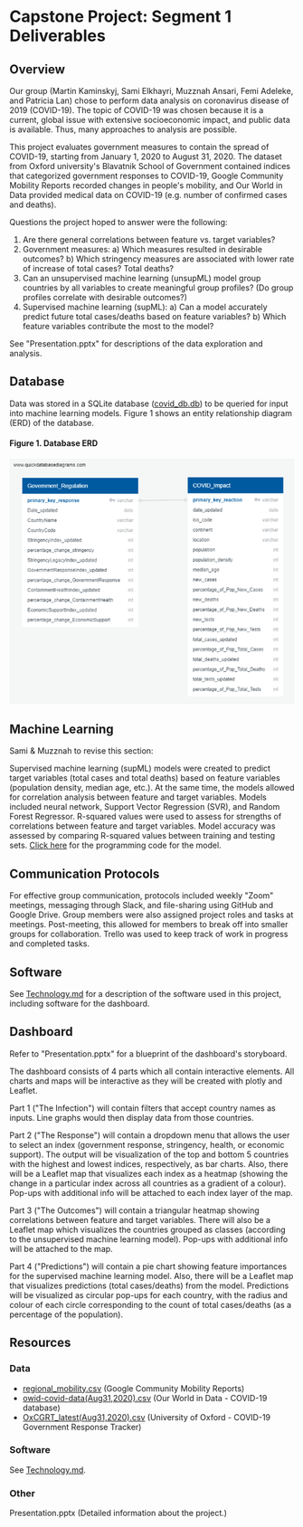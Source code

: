 # Capstone Project: Segment 1 Deliverables

## Overview
Our group (Martin Kaminskyj, Sami Elkhayri, Muzznah Ansari, Femi Adeleke, and Patricia Lan) chose to perform data analysis on coronavirus disease of 2019 (COVID-19). The topic of COVID-19 was chosen because it is a current, global issue with extensive socioeconomic impact, and public data is available. Thus, many approaches to analysis are possible. 

This project evaluates government measures to contain the spread of COVID-19, starting from January 1, 2020 to August 31, 2020. The dataset from Oxford university's Blavatnik School of Government contained indices that categorized government responses to COVID-19, Google Community Mobility Reports recorded changes in people's mobility, and Our World in Data provided medical data on COVID-19 (e.g. number of confirmed cases and deaths).

Questions the project hoped to answer were the following: 
1) Are there general correlations between feature vs. target variables?
2) Government measures:
    a) Which measures resulted in desirable outcomes?
    b) Which stringency measures are associated with lower rate of increase of total cases? Total deaths?
3) Can an unsupervised machine learning (unsupML) model group countries by all variables to create meaningful group profiles? (Do group profiles correlate with desirable outcomes?)
4) Supervised machine learning (supML):
    a) Can a model accurately predict future total cases/deaths based on feature variables?
    b) Which feature variables contribute the most to the model?

See "Presentation.pptx" for descriptions of the data exploration and analysis.

## Database
Data was stored in a SQLite database ([covid_db.db](regulation/Resources/covid_db.db)) to be queried for input into machine learning models. Figure 1 shows an entity relationship diagram (ERD) of the database.

#### Figure 1. Database ERD
![](ERD.png)

## Machine Learning
Sami & Muzznah to revise this section:

Supervised machine learning (supML) models were created to predict target variables (total cases and total deaths) based on feature variables (population density, median age, etc.). At the same time, the models allowed for correlation analysis between feature and target variables. Models included neural network, Support Vector Regression (SVR), and Random Forest Regressor. R-squared values were used to assess for strengths of correlations between feature and target variables. Model accuracy was assessed by comparing R-squared values between training and testing sets. [Click here](regulation/Analysis/FINAL_government_regulation_impact_machine_learning.ipynb) for the programming code for the model.

## Communication Protocols
For effective group communication, protocols included weekly "Zoom" meetings, messaging through Slack, and file-sharing using GitHub and Google Drive. Group members were also assigned project roles and tasks at meetings. Post-meeting, this allowed for members to break off into smaller groups for collaboration. Trello was used to keep track of work in progress and completed tasks. 

## Software
See [Technology.md](Technology.md) for a description of the software used in this project, including software for the dashboard.

## Dashboard
Refer to "Presentation.pptx" for a blueprint of the dashboard's storyboard. 

The dashboard consists of 4 parts which all contain interactive elements. All charts and maps will be interactive as they will be created with plotly and Leaflet.

Part 1 ("The Infection") will contain filters that accept country names as inputs. Line graphs would then display data from those countries. 

Part 2 ("The Response") will contain a dropdown menu that allows the user to select an index (government response, stringency, health, or economic support). The output will be visualization of the top and bottom 5 countries with the highest and lowest indices, respectively, as bar charts. Also, there will be a Leaflet map that visualizes each index as a heatmap (showing the change in a particular index across all countries as a gradient of a colour). Pop-ups with additional info will be attached to each index layer of the map. 

Part 3 ("The Outcomes") will contain a triangular heatmap showing correlations between feature and target variables. There will also be a Leaflet map which visualizes the countries grouped as classes (according to the unsupervised machine learning model). Pop-ups with additional info will be attached to the map. 

Part 4 ("Predictions") will contain a pie chart showing feature importances for the supervised machine learning model. Also, there will be a Leaflet map that visualizes predictions (total cases/deaths) from the model. Predictions will be visualized as circular pop-ups for each country, with the radius and colour of each circle corresponding to the count of total cases/deaths (as a percentage of the population).

## Resources
### Data
- [regional_mobility.csv](regulation/Resources/raw/regional_mobility.csv) (Google Community Mobility Reports)
- [owid-covid-data(Aug31,2020).csv](regulation/Resources/raw/owid-covid-data(Aug31,2020).csv) (Our World in Data - COVID-19 database)
- [OxCGRT_latest(Aug31,2020).csv](regulation/Resources/raw/OxCGRT_latest(Aug31,2020).csv) (University of Oxford - COVID-19 Government Response Tracker)

### Software
See [Technology.md](Technology.md).

### Other
Presentation.pptx (Detailed information about the project.)